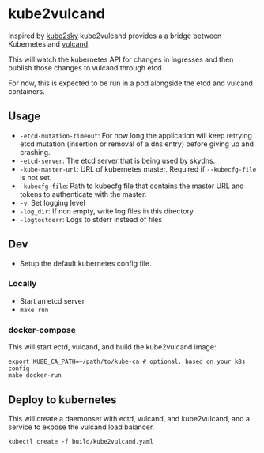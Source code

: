 # kube2vulcand

Inspired by [kube2sky](https://github.com/kubernetes/kubernetes/blob/master/cluster/addons/dns/kube2sky/kube2sky.go)
kube2vulcand provides a a bridge between Kubernetes and [vulcand](http://vulcand.io). 

This will watch the kubernetes API for changes in Ingresses and then publish those changes to 
vulcand through etcd.
                        
For now, this is expected to be run in a pod alongside the etcd and vulcand containers.

## Usage

* `-etcd-mutation-timeout`: For how long the application will keep retrying etcd mutation (insertion or removal of a dns entry) before giving up and crashing.
* `-etcd-server`: The etcd server that is being used by skydns.
* `-kube-master-url`: URL of kubernetes master. Required if `--kubecfg-file` is not set.
* `-kubecfg-file`: Path to kubecfg file that contains the master URL and tokens to authenticate with the master.
* `-v`: Set logging level
* `-log_dir`: If non empty, write log files in this directory
* `-logtostderr`: Logs to stderr instead of files
                        
## Dev

* Setup the default kubernetes config file.

### Locally

* Start an etcd server
* `make run`

### docker-compose

This will start ectd, vulcand, and build the kube2vulcand image:

    export KUBE_CA_PATH=~/path/to/kube-ca # optional, based on your k8s config
    make docker-run

## Deploy to kubernetes

This will create a daemonset with ectd, vulcand, and kube2vulcand, and a service to expose
the vulcand load balancer.

    kubectl create -f build/kube2vulcand.yaml